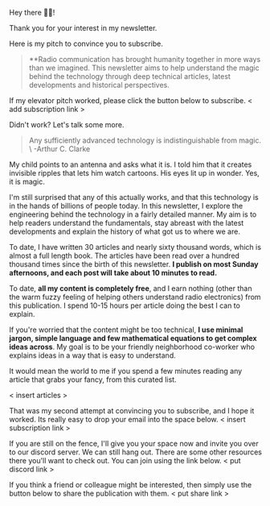 Hey there 👋🏽!

Thank you for your interest in my newsletter.

Here is my pitch to convince you to subscribe.
> **Radio communication has brought humanity together in more ways than we imagined. This newsletter aims to help understand the magic behind the technology through deep technical articles, latest developments and historical perspectives.

If my elevator pitch worked, please click the button below to subscribe. < add subscription link >

Didn't work? Let's talk some more.

> Any sufficiently advanced technology is indistinguishable from magic.
> \ -Arthur C. Clarke

My child points to an antenna and asks what it is. I told him that it creates invisible ripples that lets him watch cartoons. 
His eyes lit up in wonder. Yes, it is magic.

I'm still surprised that any of this actually works, and that this technology is in the hands of billions of people today. In this newsletter, I explore the engineering behind the technology in a fairly detailed manner. My aim is to help readers understand the fundamentals, stay abreast with the latest developments and explain the history of what got us to where we are.

To date, I have written 30 articles and nearly sixty thousand words, which is almost a full length book. The articles have been read over a hundred thousand times since the birth of this newsletter. **I publish on most Sunday afternoons, and each post will take about 10 minutes to read.** 

To date, **all my content is completely free**, and I earn nothing (other than the warm fuzzy feeling of helping others understand radio electronics) from this publication. I spend 10-15 hours per article doing the best I can to explain. 

If you're worried that the content might be too technical, **I use minimal jargon, simple language and few mathematical equations to get complex ideas across**. My goal is to be your friendly neighborhood co-worker who explains ideas in a way that is easy to understand. 

It would mean the world to me if you spend a few minutes reading any article that grabs your fancy, from this curated list.

< insert articles >

That was my second attempt at convincing you to subscribe, and I hope it worked. Its really easy to drop your email into the space below. 
< insert subscription link >

If you are still on the fence, I'll give you your space now and invite you over to our discord server. We can still hang out. There are some other resources there you'll want to check out. You can join using the link below.
< put discord link >

If you think a friend or colleague might be interested, then simply use the button below to share the publication with them.
< put share link >






